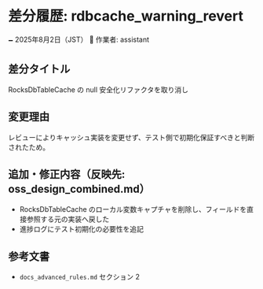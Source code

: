 # 差分履歴: rdbcache_warning_revert

🗕 2025年8月2日（JST）
🧐 作業者: assistant

## 差分タイトル
RocksDbTableCache の null 安全化リファクタを取り消し

## 変更理由
レビューによりキャッシュ実装を変更せず、テスト側で初期化保証すべきと判断されたため。

## 追加・修正内容（反映先: oss_design_combined.md）
- RocksDbTableCache のローカル変数キャプチャを削除し、フィールドを直接参照する元の実装へ戻した
- 進捗ログにテスト初期化の必要性を追記

## 参考文書
- `docs_advanced_rules.md` セクション 2
